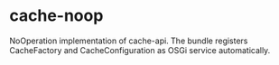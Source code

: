 cache-noop
==========

NoOperation implementation of cache-api. The bundle registers CacheFactory and CacheConfiguration as OSGi service automatically.
